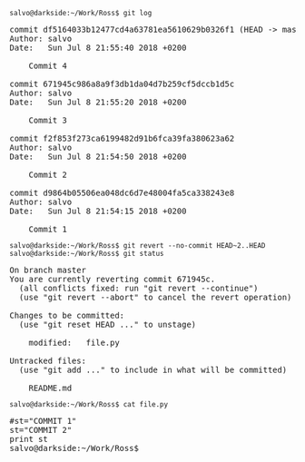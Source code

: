 ```
salvo@darkside:~/Work/Ross$ git log
```
<pre>
commit df5164033b12477cd4a63781ea5610629b0326f1 (HEAD -> master)
Author: salvo <salvo.cuccurullo@gmailcom>
Date:   Sun Jul 8 21:55:40 2018 +0200

    Commit 4

commit 671945c986a8a9f3db1da04d7b259cf5dccb1d5c
Author: salvo <salvo.cuccurullo@gmailcom>
Date:   Sun Jul 8 21:55:20 2018 +0200

    Commit 3

commit f2f853f273ca6199482d91b6fca39fa380623a62
Author: salvo <salvo.cuccurullo@gmailcom>
Date:   Sun Jul 8 21:54:50 2018 +0200

    Commit 2

commit d9864b05506ea048dc6d7e48004fa5ca338243e8
Author: salvo <salvo.cuccurullo@gmailcom>
Date:   Sun Jul 8 21:54:15 2018 +0200

    Commit 1
</pre>

```
salvo@darkside:~/Work/Ross$ git revert --no-commit HEAD~2..HEAD
salvo@darkside:~/Work/Ross$ git status
```
<pre>
On branch master
You are currently reverting commit 671945c.
  (all conflicts fixed: run "git revert --continue")
  (use "git revert --abort" to cancel the revert operation)

Changes to be committed:
  (use "git reset HEAD <file>..." to unstage)

	modified:   file.py

Untracked files:
  (use "git add <file>..." to include in what will be committed)

	README.md
</pre>
```
salvo@darkside:~/Work/Ross$ cat file.py 
```
<pre>
#st="COMMIT 1"
st="COMMIT 2"
print st
salvo@darkside:~/Work/Ross$
</pre>
